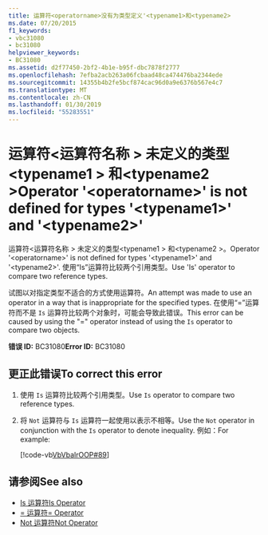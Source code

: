 ```yaml
---
title: 运算符<operatorname>没有为类型定义'<typename1>和<typename2>
ms.date: 07/20/2015
f1_keywords:
- vbc31080
- bc31080
helpviewer_keywords:
- BC31080
ms.assetid: d2f77450-2bf2-4b1e-b95f-dbc7878f2777
ms.openlocfilehash: 7efba2acb263a06fcbaad48ca474476ba2344ede
ms.sourcegitcommit: 14355b4b2fe5bcf874cac96d0a9e6376b567e4c7
ms.translationtype: MT
ms.contentlocale: zh-CN
ms.lasthandoff: 01/30/2019
ms.locfileid: "55283551"
---
```

# <a name="operator-operatorname-is-not-defined-for-types-typename1-and-typename2"></a><span data-ttu-id="1917a-102">运算符\<运算符名称 > 未定义的类型\<typename1 > 和\<typename2 ></span><span class="sxs-lookup"><span data-stu-id="1917a-102">Operator '\<operatorname>' is not defined for types '\<typename1>' and '\<typename2>'</span></span>
<span data-ttu-id="1917a-103">运算符\<运算符名称 > 未定义的类型\<typename1 > 和\<typename2 >。</span><span class="sxs-lookup"><span data-stu-id="1917a-103">Operator '\<operatorname>' is not defined for types '\<typename1>' and '\<typename2>'.</span></span> <span data-ttu-id="1917a-104">使用“Is”运算符比较两个引用类型。</span><span class="sxs-lookup"><span data-stu-id="1917a-104">Use 'Is' operator to compare two reference types.</span></span>  
  
 <span data-ttu-id="1917a-105">试图以对指定类型不适合的方式使用运算符。</span><span class="sxs-lookup"><span data-stu-id="1917a-105">An attempt was made to use an operator in a way that is inappropriate for the specified types.</span></span> <span data-ttu-id="1917a-106">在使用“=”运算符而不是 `Is` 运算符比较两个对象时，可能会导致此错误。</span><span class="sxs-lookup"><span data-stu-id="1917a-106">This error can be caused by using the "=" operator instead of using the `Is` operator to compare two objects.</span></span>  
  
 <span data-ttu-id="1917a-107">**错误 ID:** BC31080</span><span class="sxs-lookup"><span data-stu-id="1917a-107">**Error ID:** BC31080</span></span>  
  
## <a name="to-correct-this-error"></a><span data-ttu-id="1917a-108">更正此错误</span><span class="sxs-lookup"><span data-stu-id="1917a-108">To correct this error</span></span>  
  
1.  <span data-ttu-id="1917a-109">使用 `Is` 运算符比较两个引用类型。</span><span class="sxs-lookup"><span data-stu-id="1917a-109">Use `Is` operator to compare two reference types.</span></span>  
  
2.  <span data-ttu-id="1917a-110">将 `Not` 运算符与 `Is` 运算符一起使用以表示不相等。</span><span class="sxs-lookup"><span data-stu-id="1917a-110">Use the `Not` operator in conjunction with the `Is` operator to denote inequality.</span></span> <span data-ttu-id="1917a-111">例如：</span><span class="sxs-lookup"><span data-stu-id="1917a-111">For example:</span></span>  
  
     [!code-vb[VbVbalrOOP#89](~/samples/snippets/visualbasic/VS_Snippets_VBCSharp/VbVbalrOOP/VB/OOP.vb#89)]
  
## <a name="see-also"></a><span data-ttu-id="1917a-112">请参阅</span><span class="sxs-lookup"><span data-stu-id="1917a-112">See also</span></span>
- [<span data-ttu-id="1917a-113">Is 运算符</span><span class="sxs-lookup"><span data-stu-id="1917a-113">Is Operator</span></span>](../../visual-basic/language-reference/operators/is-operator.md)
- [<span data-ttu-id="1917a-114">= 运算符</span><span class="sxs-lookup"><span data-stu-id="1917a-114">= Operator</span></span>](../../visual-basic/language-reference/operators/assignment-operator.md)
- [<span data-ttu-id="1917a-115">Not 运算符</span><span class="sxs-lookup"><span data-stu-id="1917a-115">Not Operator</span></span>](../../visual-basic/language-reference/operators/not-operator.md)
